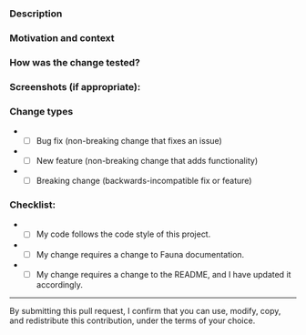 <!--- Provide a general summary of your changes in the title. -->

### Description
<!--- Describe your changes in detail. -->

### Motivation and context
<!--- Why is this change required? What problem does it solve? -->
<!--- If it fixes an open issue, link to the issue. -->

### How was the change tested?
<!--- Describe how you tested your changes. -->
<!--- Include details of your testing environment, tests you ran to -->
<!--- see how your change affects other areas of the code, etc. -->

### Screenshots (if appropriate):

### Change types
<!--- What types of changes does your code introduce? Put an `x` in any boxes that apply: -->
* - [ ] Bug fix (non-breaking change that fixes an issue)
* - [ ] New feature (non-breaking change that adds functionality)
* - [ ] Breaking change (backwards-incompatible fix or feature)

### Checklist:
<!--- Review the following points. Put an `x` in any boxes that apply. -->
<!--- If you're unsure, don't hesitate to ask. We're here to help! -->
* - [ ] My code follows the code style of this project.
* - [ ] My change requires a change to Fauna documentation.
* - [ ] My change requires a change to the README, and I have updated it accordingly.

----
By submitting this pull request, I confirm that you can use, modify, copy, and redistribute this contribution, under the terms of your choice.


